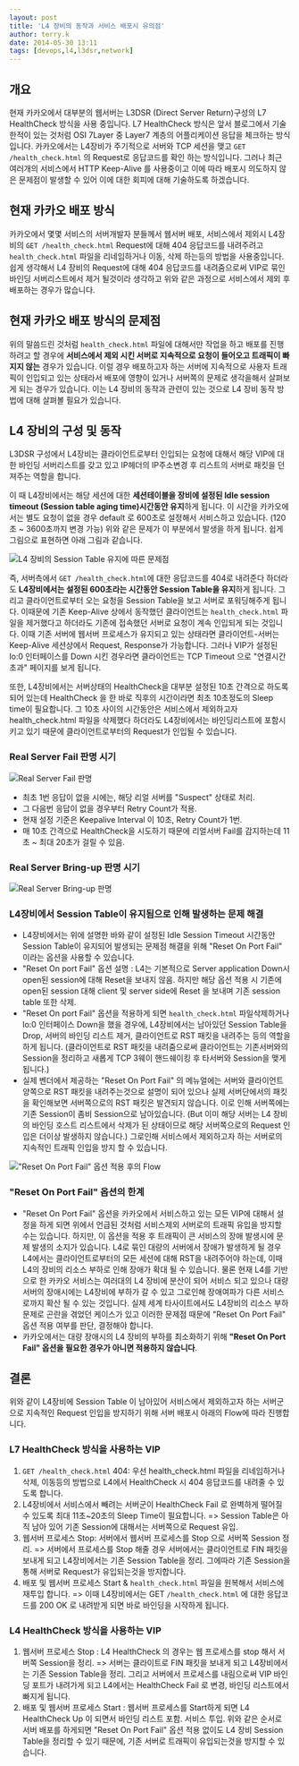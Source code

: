 ```yaml
---
layout: post
title: 'L4 장비의 동작과 서비스 배포시 유의점'
author: terry.k
date: 2014-05-30 13:11
tags: [devops,l4,l3dsr,network]
---
```

## 개요

현재 카카오에서 대부분의 웹서버는 L3DSR (Direct Server Return)구성의 L7 HealthCheck 방식을 사용 중입니다. L7 HealthCheck 방식은 앞서 블로그에서 기술한적이 있는 것처럼 OSI 7Layer 중 Layer7 계층의 어플리케이션 응답을 체크하는 방식입니다. 카카오에서는 L4장비가 주기적으로 서버와 TCP 세션을 맺고 `GET /health_check.html` 의 Request로 응답코드를 확인 하는 방식입니다. 그러나 최근 여러개의 서비스에서 HTTP Keep-Alive 를 사용중이고 이에 따라 배포시 의도하지 않은 문제점이 발생할 수 있어 이에 대한 회피에 대해 기술하도록 하겠습니다.
<!--more-->

## 현재 카카오 배포 방식

카카오에서 몇몇 서비스의 서버개발자 분들께서 웹서버 배포, 서비스에서 제외시 L4장비의 `GET /health_check.html` Request에 대해 404 응답코드를 내려주려고 `health_check.html` 파일을 리네임하거나 이동, 삭제 하는등의 방법을 사용중입니다. 쉽게 생각해서 L4 장비의 Request에 대해 404 응답코드를 내려줌으로써 VIP로 묶인 바인딩 서버리스트에서 제거 될것이라 생각하고 위와 같은 과정으로 서비스에서 제외 후 배포하는 경우가 많습니다.

## 현재 카카오 배포 방식의 문제점

위의 말씀드린 것처럼 `health_check.html` 파일에 대해서만 작업을 하고 배포를 진행하려고 할 경우에 **서비스에서 제외 시킨 서버로 지속적으로 요청이 들어오고 트래픽이 빠지지 않는** 경우가 있습니다. 이럴 경우 배포하고자 하는 서버에 지속적으로 사용자 트래픽이 인입되고 있는 상태라서 배포에 영향이 있거나 서버쪽의 문제로 생각을해서 살펴보게 되는 경우가 있습니다. 이는 L4 장비의 동작과 관련이 있는 것으로 L4 장비 동작 방법에 대해 살펴볼 필요가 있습니다.

## L4 장비의 구성 및 동작

L3DSR 구성에서 L4장비는 클라이언트로부터 인입되는 요청에 대해서 해당 VIP에 대한 바인딩 서버리스트를 갖고 있고 IP헤더의 IP주소변경 후 리스트의 서버로 패킷을 던져주는 역할을 합니다.

이 때 L4장비에서는 해당 세션에 대한 **세션테이블을 장비에 설정된 Idle session timeout (Session table aging time)시간동안 유지**하게 됩니다. 이 시간을 카카오에서는 별도 요청이 없을 경우 default 로 600초로 설정해서 서비스하고 있습니다. (120초 ~ 3600초까지 변경 가능) 위와 같은 문제가 이 부분에서 발생을 하게 됩니다. 쉽게 그림으로 표현하면 아래 그림과 같습니다.

![L4 장비의 Session Table 유지에 따른 문제점](/files/l4-session-table.png)

즉, 서버측에서 `GET /health_check.html`에 대한 응답코드를 404로 내려준다 하더라도 **L4장비에서는 설정된 600초라는 시간동안 Session Table을 유지**하게 됩니다. 그리고 클라이언트로부터 오는 요청을 Session Table을 보고 서버로 포워딩해주게 됩니다. 이때문에 기존 Keep-Alive 상에서 동작했던 클라이언트는 `health_check.html` 파일을 제거했다고 하더라도 기존에 접속했던 서버로 요청이 계속 인입되게 되는 것입니다. 이때 기존 서버에 웹서버 프로세스가 유지되고 있는 상태라면 클라이언트-서버는 Keep-Alive 세션상에서 Request, Response가 가능합니다. 그러나 VIP가 설정된 lo:0 인터페이스를 Down 시킨 경우라면 클라이언트는 TCP Timeout 으로 "연결시간초과" 페이지를 보게 됩니다.

또한, L4장비에서는 서버상태의 HealthCheck을 대부분 설정된 10초 간격으로 하도록 되어 있는데 HealthCheck 을 한 바로 직후의 시간이라면 최초 10초정도의 Sleep time이 필요합니다. 그 10초 사이의 시간동안은 서비스에서 제외하고자 health_check.html 파일을 삭제했다 하더라도 L4장비에서는 바인딩리스트에 포함시키고 있기 때문에 클라이언트로부터의 Request가 인입될 수 있습니다.

### Real Server Fail 판명 시기

![Real Server Fail 판명](/files/l4-real-server-fail.png)

- 최초 1번 응답이 없을 시에는, 해당 리얼 서버를 "Suspect" 상태로 처리.
- 그 다음번 응답이 없을 경우부터 Retry Count가 적용.
- 현재 설정 기준은 Keepalive Interval 이 10초, Retry Count가 1번.
- 매 10초 간격으로 HealthCheck을 시도하기 때문에 리얼서버 Fail를 감지하는데 11초 ~ 최대 20초가 걸릴 수 있음.

### Real Server Bring-up 판명 시기

![Real Server Bring-up 판명](/files/l4-real-server-bringup.png)

### L4장비에서 Session Table이 유지됨으로 인해 발생하는 문제 해결

- L4장비에서는 위에 설명한 바와 같이 설정된 Idle Session Timeout 시간동안 Session Table이 유지되어 발생되는 문제점 해결을 위해 "Reset On Port Fail" 이라는 옵션을 사용할 수 있습니다.
- "Reset On port Fail" 옵션 설명 : L4는 기본적으로 Server application Down시 open된 session에 대해 Reset을 보내지 않음. 하지만 해당 옵션 적용 시 기존에 open된 session 대해 client 및 server side에 Reset 을 보내며 기존 session table 또한 삭제.
- "Reset On port Fail" 옵션을 적용하게 되면 `health_check.html` 파일삭제하거나 lo:0 인터페이스 Down을 했을 경우에, L4장비에서는 남아있던 Session Table을 Drop, 서버의 바인딩 리스트 제거, 클라이언트로 RST 패킷을 내려주는 등의 역할을 하게 됩니다. (클라이언트로 RST 패킷을 내려줌으로써 클라이언트는 기존서버와의 Session을 정리하고 새롭게 TCP 3웨이 핸드쉐이킹 후 타서버와 Session을 맺게 됩니다.)
- 실제 벤더에서 제공하는 "Reset On Port Fail" 의 메뉴얼에는 서버와 클라이언트 양쪽으로 RST 패킷을 내려주는것으로 설명이 되어 있으나 실제 서버단에서의 패킷을 확인해보면 서버쪽으로의 RST 패킷은 발견되지 않습니다. 이로 인해 서버쪽에는 기존 Session이 좀비 Session으로 남아있습니다. (But 이미 해당 서버는 L4 장비의 바인딩 호스트 리스트에서 삭제가 된 상태이므로 해당 서버쪽으로의 Request 인입은 더이상 발생하지 않습니다.) 그로인해 서비스에서 제외하고자 하는 서버로의 지속적인 트래픽 인입을 방지 할 수 있습니다.

!["Reset On Port Fail" 옵션 적용 후의 Flow](/files/l4-reset-on-port-fail.png)

### "Reset On Port Fail" 옵션의 한계

- "Reset On Port Fail" 옵션을 카카오에서 서비스하고 있는 모든 VIP에 대해서 설정을 하게 되면 위에서 언급된 것처럼 서비스제외 서버로의 트래픽 유입을 방지할 수는 있습니다. 하지만, 이 옵션을 적용 후 트래픽이 큰 서비스의 장애 발생시에 문제 발생의 소지가 있습니다. L4로 묶인 대량의 서버에서 장애가 발생하게 될 경우 L4에서는 클라이언트로부터의 모든 세션에 대해 RST을 내려주어야 하는데, 이때 L4의 장비의 리소스 부하로 인해 장애가 확대 될 수 있습니다. 물론 현재 L4를 기반으로 한 카카오 서비스는 여러대의 L4 장비에 분산이 되어 서비스 되고 있으나 대량서버의 장애시에는 L4장비에 부하가 갈 수 있고 그로인해 장애여파가 다른 서비스로까지 확산 될 수 있는 것입니다. 실제 세계 타사이트에서도 L4장비의 리소스 부하 문제로 곤란을 겪었던 케이스가 있고 이러한 문제점 때문에 "Reset On Port Fail" 옵션 적용 여부를 판단, 결정해야 합니다.
- 카카오에서는 대량 장애시의 L4 장비의 부하를 최소화하기 위해 **"Reset On Port Fail" 옵션을 필요한 경우가 아니면 적용하지 않습니다**.

## 결론

위와 같이 L4장비에 Session Table 이 남아있어 서비스에서 제외하고자 하는 서버군으로 지속적인 Request 인입을 방지하기 위해 서버 배포시 아래의 Flow에 따라 진행합니다.

### L7 HealthCheck 방식을 사용하는 VIP

1. `GET /health_check.html` 404: 우선 health_check.html 파일을 리네임하거나 삭제, 이동등의 방법으로 L4에서 HealthCheck 시 404 응답코드를 내려줄 수 있도록 합니다.
2. L4장비에서 서비스에서 빼려는 서버군이 HealthCheck Fail 로 완벽하게 떨어질 수 있도록 최대 11초~20초의 Sleep Time이 필요합니다. => Session Table은 아직 남아 있어 기존 Session에 대해서는 서버쪽으로 Request 유입.
3. 웹서버 프로세스 Stop: 서버에서 웹서버 프로세스를 Stop 으로 서버쪽 Session 정리. => 서버에서 프로세스를 Stop 해줄 경우 서버에서는 클라이언트로 FIN 패킷을 보내게 되고 L4장비에서는 기존 Session  Table을 정리. 그에따라 기존 Session을 통해 서버로 Request가 유입되는것을 방지합니다.
4. 배포 및 웹서버 프로세스 Start & `health_check.html` 파일을 원복해서 서비스에 재투입 합니다. => 이때 L4장비에서는 GET `/health_check.html` 에 대한 응답코드를 200 OK 로 내려받게 되면 바로 바인딩을 시작하게 됩니다.

### L4 HealthCheck 방식을 사용하는 VIP

1. 웹서버 프로세스 Stop : L4 HealthCheck 의 경우는 웹 프로세스를 stop 해서 서버쪽 Session을 정리. => 서버는 클라이트로 FIN 패킷을 보내게 되고 L4장비에서는 기존 Session Table을 정리. 그리고 서버에서 프로세스를 내림으로써 VIP 바인딩 포트가 내려가게 되고 L4에서는 HealthCheck Fail 로 변경, 바인딩 리스트에서 빠지게 됩니다.
2. 배포 및 웹서버 프로세스 Start : 웹서버 프로세스를 Start하게 되면 L4 HealthCheck Up 이 되면서 바인딩 리스트 포함. 서비스 투입. 위와 같은 순서로 서버 배포를 하게되면 "Reset On Port Fail" 옵션 적용 없이도 L4 장비 Session Table을 정리할 수 있기 때문에, 기존 서버로 트래픽이 유입되는것을 방지할 수 있습니다.

<!--
## 참고 자료

* [Keep-Alive $ L4 테스트](https://wiki.iwilab.com/pages/viewpage.action?pageId=34576102)
* [Reset On Port Fail 옵션 적용 후 테스트](https://wiki.iwilab.com/pages/viewpage.action?pageId=35294701)
-->